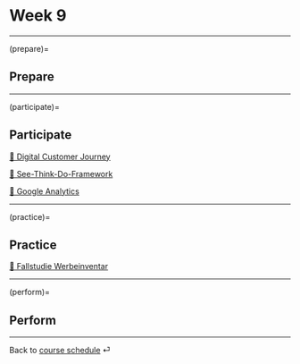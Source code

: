 # Week 9


---

(prepare)=
## Prepare



---



(participate)=
## Participate


[📑 Digital Customer Journey](https://docs.google.com/presentation/d/1PjsH6zrGXJQmVUeUXqtx97YXXrxmwhj13n442SDNyIE/export/pdf)

[📑 See-Think-Do-Framework](https://docs.google.com/presentation/d/1grMoII17Y-8nUMQnbJfVS_xyBnom0us5wBU5fodac4M/export/pdf)


[📑 Google Analytics](https://docs.google.com/presentation/d/1rWW6ZyH8-Cex4g04wKnXMtjhBZVnPmUdoEZn7rXwer0/export/pdf)


---


(practice)=
## Practice

[📑 Fallstudie Werbeinventar](https://docs.google.com/spreadsheets/d/1Ft9CfS7HKJPSiRVqXoIVMcOEg1EfGkPFHKBFNzpmo40/edit?usp=sharing)




---

(perform)=
## Perform


---

Back to [course schedule](../docs/course-schedule.md) ⏎
